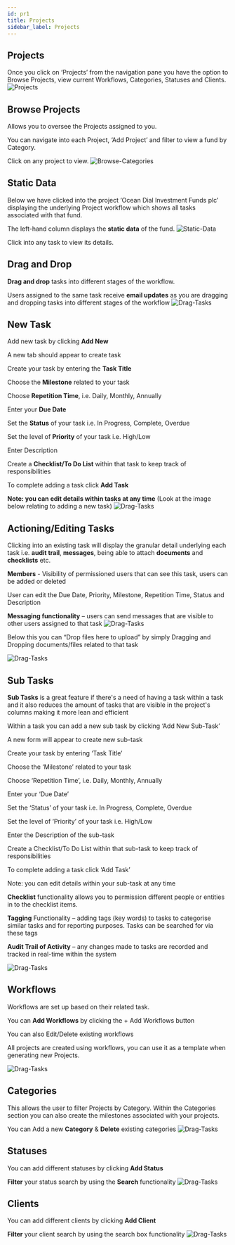 ```yaml
---
id: pr1
title: Projects
sidebar_label: Projects
---
```


## Projects

Once you click on ‘Projects’ from the navigation pane you have the option to Browse Projects, view current Workflows, Categories, Statuses and Clients. 
![Projects](/static/img/assets/browseProjects.png)

## Browse Projects

Allows you to oversee the Projects assigned to you.

You can navigate into each Project, ‘Add Project’ and filter to view a fund by Category.

Click on any project to view.
![Browse-Categories](/static/img/assets/allCat.png)

## Static Data

Below we have clicked into the project ‘Ocean Dial Investment Funds plc’ displaying the underlying Project workflow which shows all tasks associated with that fund.

The left-hand column displays the **static data** of the fund.
![Static-Data](/static/img/assets/staticData.png)

Click into any task to view its details.

## Drag and Drop

**Drag and drop** tasks into different stages of the workflow. 

Users assigned to the same task receive **email updates** as you are dragging and dropping tasks into different stages of the workflow
![Drag-Tasks](/static/img/assets/drag.png)





## New Task
Add new task by clicking **Add New** 

A new tab should appear to create task

Create your task by entering the **Task Title**

Choose the **Milestone** related to your task

Choose **Repetition Time**, i.e. Daily, Monthly, Annually

Enter your **Due Date**

Set the **Status** of your task i.e. In Progress, Complete, Overdue

Set the level of **Priority** of your task i.e. High/Low

Enter Description

Create a **Checklist/To Do List** within that task to keep track of responsibilities

To complete adding a task click **Add Task**

**Note: you can edit details within tasks at any time** (Look at the image below relating to adding a new task)
![Drag-Tasks](/static/img/assets/addNew.png)


## Actioning/Editing Tasks
Clicking into an existing task will display the granular detail underlying each task i.e. **audit trail**, **messages**, being able to attach **documents** and **checklists** etc.

**Members** - Visibility of permissioned users that can see this task, users can be added or deleted

User can edit the Due Date, Priority, Milestone, Repetition Time, Status and Description 

**Messaging functionality** – users can send messages that are visible to other users assigned to that task
![Drag-Tasks](/static/img/assets/actionEdit.png)

Below this you can “Drop files here to upload” by simply Dragging and Dropping documents/files related to that task

![Drag-Tasks](/static/img/assets/fileUpload.png)

## Sub Tasks
**Sub Tasks** is a great feature if there's a need of having a task within a task and it also reduces the amount of tasks that are visible in the project's columns making it more lean and efficient

Within a task you can add a new sub task by clicking ‘Add New Sub-Task’

A new form will appear to create new sub-task

Create your task by entering ‘Task Title’

Choose the ‘Milestone’ related to your task

Choose ‘Repetition Time’, i.e. Daily, Monthly, Annually

Enter your ‘Due Date’

Set the ‘Status’ of your task i.e. In Progress, Complete, Overdue

Set the level of ‘Priority’ of your task i.e. High/Low

Enter the Description of the sub-task

Create a Checklist/To Do List within that sub-task to keep track of responsibilities

To complete adding a task click ‘Add Task’

Note: you can edit details within your sub-task at any time


**Checklist** functionality allows you to permission different people or entities in to the checklist items.

**Tagging** Functionality – adding tags (key words) to tasks to categorise similar tasks and for reporting purposes. Tasks can be searched for via these tags

**Audit Trail of Activity** – any changes made to tasks are recorded and tracked in real-time within the system 

![Drag-Tasks](/static/img/assets/tags.png)


## Workflows 
Workflows are set up based on their related task. 

You can **Add Workflows** by clicking the + Add Workflows button

You can also Edit/Delete existing workflows

All projects are created using workflows, you can use it as a template when generating new Projects.

![Drag-Tasks](/static/img/assets/workflow.png)


## Categories
This allows the user to filter Projects by Category. Within the Categories section you can also create the milestones associated with your projects.  

You can Add a new **Category** & **Delete** existing categories
![Drag-Tasks](/static/img/assets/categories.png)

## Statuses
You can add different statuses by clicking **Add Status**

**Filter** your status search by using the **Search** functionality
![Drag-Tasks](/static/img/assets/status.png)


## Clients
You can add different clients by clicking **Add Client**

**Filter** your client search by using the search box functionality
![Drag-Tasks](/static/img/assets/clients.png)


